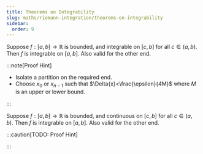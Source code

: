 ```yaml
---
title: Theorems on Integrability
slug: maths/riemann-integration/theorems-on-integrability
sidebar:
  order: 9
---
```


Suppose $f:[a,b]\rightarrow\mathbb{R}$ is bounded, and integrable on $[c,b]$ for
all $c\in(a,b)$. Then $f$ is integrable on $[a,b]$. Also valid for the other
end.

:::note[Proof Hint]

- Isolate a partition on the required end.
- Choose $x_0$ or $x_{n-1}$ such that $\Delta{x}<\frac{\epsilon}{4M}$ where $M$
  is an upper or lower bound.

:::

Suppose $f:[a,b]\rightarrow\mathbb{R}$ is bounded, and continuous on $[c,b]$ for
all $c\in(a,b)$. Then $f$ is integrable on $[a,b]$. Also valid for the other
end.

:::caution[TODO: Proof Hint]

:::
